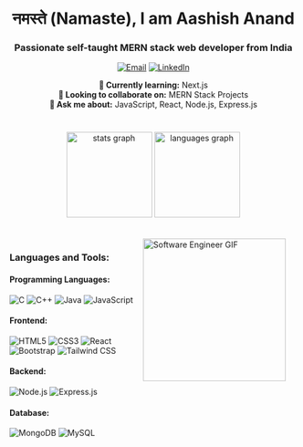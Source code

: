 <h1 align="center">नमस्ते (Namaste), I am Aashish Anand</h1>
<h3 align="center">Passionate self-taught MERN stack web developer from India</h3>

<p align="center">
  <a href="mailto:aashishanand649@gmail.com"><img src="https://img.shields.io/badge/Email-D14836?style=flat&logo=gmail&logoColor=white" alt="Email"></a>
  <a href="https://www.linkedin.com/in/aashish-anand-07934822a/"><img src="https://img.shields.io/badge/LinkedIn-0077B5?style=flat&logo=linkedin&logoColor=white" alt="LinkedIn"></a>
</p>

<div align="center">
  <strong>🌱 Currently learning:</strong> Next.js
  <br>
  <strong>👯 Looking to collaborate on:</strong> MERN Stack Projects
  <br>
  <strong>💬 Ask me about:</strong> JavaScript, React, Node.js, Express.js
</div> 

<br>

###

<div align="center">
  <img src="https://github-readme-stats.vercel.app/api?username=aashish649&hide_title=false&hide_rank=false&show_icons=true&include_all_commits=true&count_private=true&disable_animations=false&theme=dracula&locale=en&hide_border=false" height="150" alt="stats graph"  />
  <img src="https://github-readme-stats.vercel.app/api/top-langs?username=aashish649&locale=en&hide_title=false&layout=compact&card_width=320&langs_count=5&theme=dracula&hide_border=false" height="150" alt="languages graph"  />
</div>


<br>
<br>


<div align="left">
  <img align="right" height="250" style="margin-right: 20px;" src="https://media.giphy.com/media/qgQUggAC3Pfv687qPC/giphy.gif" alt="Software Engineer GIF" />
</div>




<div align="left">
<h3 align="left">Languages and Tools:</h3>

<h4 align="left">Programming Languages:</h4>
<p align="left">
  <img src="https://img.shields.io/badge/C-00599C?style=for-the-badge&logo=c&logoColor=white" alt="C"/>
  <img src="https://img.shields.io/badge/C++-00599C?style=for-the-badge&logo=cplusplus&logoColor=white" alt="C++"/>
  <img src="https://img.shields.io/badge/Java-007396?style=for-the-badge&logo=java&logoColor=white" alt="Java"/>
  <img src="https://img.shields.io/badge/JavaScript-F7DF1E?style=for-the-badge&logo=javascript&logoColor=black" alt="JavaScript"/>
</p>

<h4 align="left">Frontend:</h4>
<p align="left">
  <img src="https://img.shields.io/badge/HTML5-E34F26?style=for-the-badge&logo=html5&logoColor=white" alt="HTML5"/>
  <img src="https://img.shields.io/badge/CSS3-1572B6?style=for-the-badge&logo=css3&logoColor=white" alt="CSS3"/>
  <img src="https://img.shields.io/badge/React-61DAFB?style=for-the-badge&logo=react&logoColor=white" alt="React"/>
  <img src="https://img.shields.io/badge/Bootstrap-563D7C?style=for-the-badge&logo=bootstrap&logoColor=white" alt="Bootstrap"/>
  <img src="https://img.shields.io/badge/Tailwind_CSS-38B2AC?style=for-the-badge&logo=tailwind-css&logoColor=white" alt="Tailwind CSS"/>
</p>

<h4 align="left">Backend:</h4>
<p align="left">
  <img src="https://img.shields.io/badge/Node.js-339933?style=for-the-badge&logo=node.js&logoColor=white" alt="Node.js"/>
  <img src="https://img.shields.io/badge/Express.js-000000?style=for-the-badge&logo=express&logoColor=white" alt="Express.js"/>
</p>

<h4 align="left">Database:</h4>
<p align="left">
  <img src="https://img.shields.io/badge/MongoDB-47A248?style=for-the-badge&logo=mongodb&logoColor=white" alt="MongoDB"/>
  <img src="https://img.shields.io/badge/MySQL-4479A1?style=for-the-badge&logo=mysql&logoColor=white" alt="MySQL"/>
</p>


</div>

